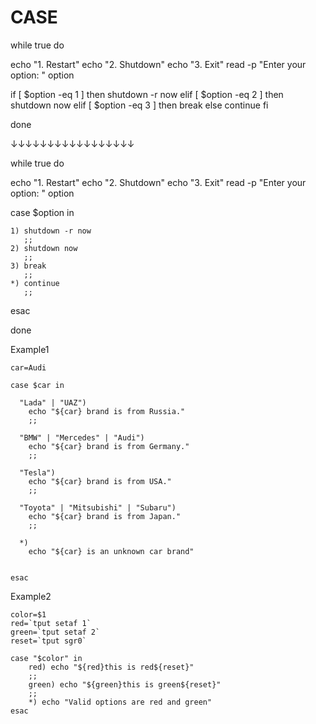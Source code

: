 # CASE

while true
do

  echo "1. Restart"
  echo "2. Shutdown"
  echo "3. Exit"
  read -p "Enter your option: " option

  if [ $option -eq 1 ]
  then
    shutdown -r now
  elif [ $option -eq 2 ]
  then
    shutdown now
  elif [ $option -eq 3 ]
  then
    break
  else
    continue
  fi

done


↓↓↓↓↓↓↓↓↓↓↓↓↓↓↓↓↓

while true
do

  echo "1. Restart"
  echo "2. Shutdown"
  echo "3. Exit"
  read -p "Enter your option: " option

  case $option in 

    1) shutdown -r now
       ;;
    2) shutdown now
       ;;
    3) break
       ;;
    *) continue
       ;;

  esac

done





Example1
```
car=Audi

case $car in

  "Lada" | "UAZ")
    echo "${car} brand is from Russia."
    ;;

  "BMW" | "Mercedes" | "Audi")
    echo "${car} brand is from Germany."
    ;;

  "Tesla")
    echo "${car} brand is from USA."
    ;;

  "Toyota" | "Mitsubishi" | "Subaru")
    echo "${car} brand is from Japan."
    ;;

  *)
    echo "${car} is an unknown car brand"


esac
```

Example2
```
color=$1
red=`tput setaf 1`
green=`tput setaf 2`
reset=`tput sgr0`

case "$color" in
    red) echo "${red}this is red${reset}"
    ;;
    green) echo "${green}this is green${reset}"
    ;;
    *) echo "Valid options are red and green"
esac
```